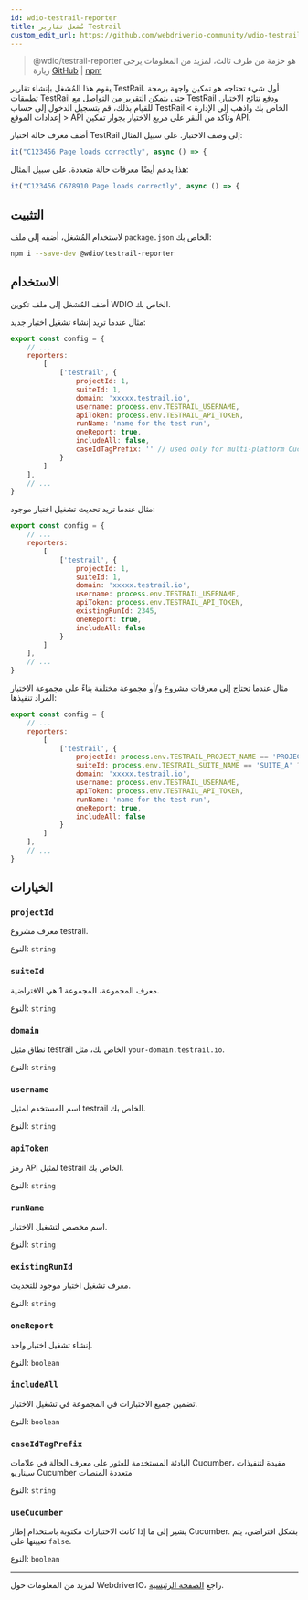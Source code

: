 ```yaml
---
id: wdio-testrail-reporter
title: مُشغل تقارير Testrail
custom_edit_url: https://github.com/webdriverio-community/wdio-testrail-reporter/edit/main/README.md
---
```



> @wdio/testrail-reporter هو حزمة من طرف ثالث، لمزيد من المعلومات يرجى زيارة [GitHub](https://github.com/webdriverio-community/wdio-testrail-reporter) | [npm](https://www.npmjs.com/package/@wdio/testrail-reporter)

يقوم هذا المُشغل بإنشاء تقارير TestRail. أول شيء تحتاجه هو تمكين واجهة برمجة تطبيقات TestRail حتى يتمكن التقرير من التواصل مع TestRail ودفع نتائج الاختبار. للقيام بذلك، قم بتسجيل الدخول إلى حساب TestRail الخاص بك واذهب إلى الإدارة > إعدادات الموقع > API وتأكد من النقر على مربع الاختيار بجوار تمكين API.

أضف معرف حالة اختبار TestRail إلى وصف الاختبار. على سبيل المثال:
```javascript
it("C123456 Page loads correctly", async () => {
```
هذا يدعم أيضًا معرفات حالة متعددة. على سبيل المثال:
```javascript
it("C123456 C678910 Page loads correctly", async () => {
```

## التثبيت

لاستخدام المُشغل، أضفه إلى ملف `package.json` الخاص بك:

```sh
npm i --save-dev @wdio/testrail-reporter
```

## الاستخدام

أضف المُشغل إلى ملف تكوين WDIO الخاص بك.

مثال عندما تريد إنشاء تشغيل اختبار جديد:

```javascript
export const config = {
    // ...
    reporters:
        [
            ['testrail', {
                projectId: 1,
                suiteId: 1,
                domain: 'xxxxx.testrail.io',
                username: process.env.TESTRAIL_USERNAME,
                apiToken: process.env.TESTRAIL_API_TOKEN,
                runName: 'name for the test run',
                oneReport: true,
                includeAll: false,
                caseIdTagPrefix: '' // used only for multi-platform Cucumber Scenarios
            }
        ]
    ],
    // ...
}
```

مثال عندما تريد تحديث تشغيل اختبار موجود:

```javascript
export const config = {
    // ...
    reporters:
        [
            ['testrail', {
                projectId: 1,
                suiteId: 1,
                domain: 'xxxxx.testrail.io',
                username: process.env.TESTRAIL_USERNAME,
                apiToken: process.env.TESTRAIL_API_TOKEN,
                existingRunId: 2345,
                oneReport: true,
                includeAll: false
            }
        ]
    ],
    // ...
}
```

مثال عندما تحتاج إلى معرفات مشروع و/أو مجموعة مختلفة بناءً على مجموعة الاختبار المراد تنفيذها:

```javascript
export const config = {
    // ...
    reporters:
        [
            ['testrail', {
                projectId: process.env.TESTRAIL_PROJECT_NAME == 'PROJECT_A' ? 1 : 2,
                suiteId: process.env.TESTRAIL_SUITE_NAME == 'SUITE_A' ? 10 : 20,
                domain: 'xxxxx.testrail.io',
                username: process.env.TESTRAIL_USERNAME,
                apiToken: process.env.TESTRAIL_API_TOKEN,
                runName: 'name for the test run',
                oneReport: true,
                includeAll: false
            }
        ]
    ],
    // ...
}
```


## الخيارات

### `projectId`

معرف مشروع testrail.

النوع: `string`

### `suiteId`

معرف المجموعة، المجموعة 1 هي الافتراضية.

النوع: `string`

### `domain`

نطاق مثيل testrail الخاص بك، مثل `your-domain.testrail.io`.

النوع: `string`

### `username`

اسم المستخدم لمثيل testrail الخاص بك.

النوع: `string`

### `apiToken`

رمز API لمثيل testrail الخاص بك.

النوع: `string`

### `runName`

اسم مخصص لتشغيل الاختبار.

النوع: `string`

### `existingRunId`

معرف تشغيل اختبار موجود للتحديث.

النوع: `string`

### `oneReport`

إنشاء تشغيل اختبار واحد.

النوع: `boolean`

### `includeAll`

تضمين جميع الاختبارات في المجموعة في تشغيل الاختبار.

النوع: `boolean`

### `caseIdTagPrefix`

البادئة المستخدمة للعثور على معرف الحالة في علامات Cucumber، مفيدة لتنفيذات سيناريو Cucumber متعددة المنصات

النوع: `string`

### `useCucumber`

يشير إلى ما إذا كانت الاختبارات مكتوبة باستخدام إطار Cucumber. بشكل افتراضي، يتم تعيينها على `false`.

النوع: `boolean`

---

لمزيد من المعلومات حول WebdriverIO، راجع [الصفحة الرئيسية](https://webdriver.io).
